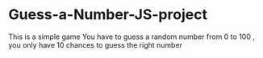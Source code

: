 # Guess-a-Number-JS-project
This is a simple game 
You have to guess a random number from 0 to 100 , you only have 10 chances to guess the right number
